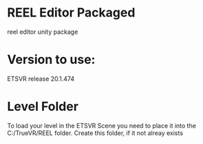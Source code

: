 # REEL Editor Packaged
reel editor unity package

# Version to use:
ETSVR release 20.1.474

# Level Folder

To load your level in the ETSVR Scene you need to place it into the C:/TrueVR/REEL folder. Create this folder, if it not alreay exists